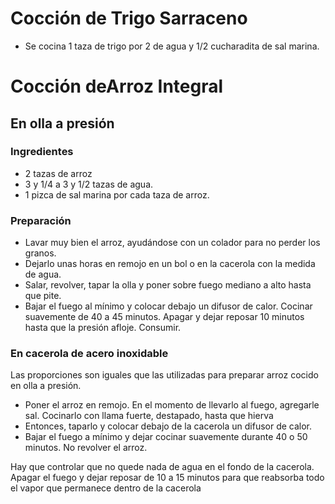 # Cocción de Trigo Sarraceno

- Se cocina 1 taza de trigo por 2 de agua y 1/2 cucharadita de sal marina.

# Cocción deArroz Integral

## En olla a presión

### Ingredientes

- 2 tazas de arroz
- 3 y 1/4 a 3 y 1/2 tazas de agua.
- 1 pizca de sal marina por cada taza de arroz.
### Preparación

+ Lavar muy bien el arroz, ayudándose con un colador para no perder los granos.
+ Dejarlo unas horas en remojo en un bol o en la cacerola con la medida de agua.
+ Salar, revolver, tapar la olla y poner sobre fuego mediano a alto hasta que pite.
+ Bajar el fuego al mínimo y colocar debajo un difusor de
  calor. Cocinar suavemente de 40 a 45 minutos. Apagar y dejar reposar
  10 minutos hasta que la presión afloje. Consumir.

### En cacerola de acero inoxidable

Las proporciones son iguales que las utilizadas para preparar arroz
cocido en olla a presión.

+ Poner el arroz en remojo. En el momento de llevarlo al fuego,
  agregarle sal. Cocinarlo con llama fuerte, destapado, hasta que
  hierva
+ Entonces, taparlo y colocar debajo de la cacerola un difusor de
  calor.
+ Bajar el fuego a mínimo y dejar cocinar suavemente durante 40 o 50
  minutos. No revolver el arroz.

Hay que controlar que no quede nada de agua en el fondo de la
cacerola. Apagar el fuego y dejar reposar de 10 a 15 minutos para que
reabsorba todo el vapor que permanece dentro de la cacerola

